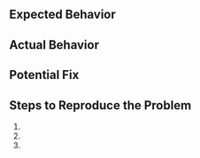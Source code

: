 ## Expected Behavior


## Actual Behavior


## Potential Fix


## Steps to Reproduce the Problem

  1.
  2.
  3.
